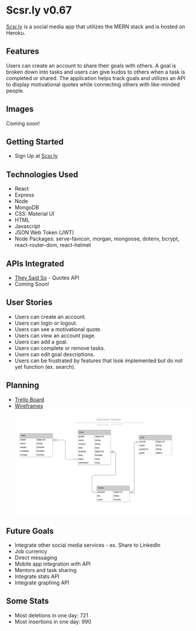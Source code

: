 # Scsr.ly v0.67
[Scsr.ly](https://scsrly.herokuapp.com/) is a social media app that utilizes the MERN stack and is hosted on Heroku.
## Features
Users can create an account to share their goals with others. A goal is broken down into tasks and users can give kudos to others when a task is completed or shared. The application helps track goals and utilizes an API to display motivational quotes while connecting others with like-minded people.
## Images
Coming soon!
## Getting Started
* Sign Up at [Scsr.ly](https://scsrly.herokuapp.com/)
## Technologies Used
* React
* Express
* Node
* MongoDB
* CSS: Material UI
* HTML
* Javascript
* JSON Web Token (JWT)
* Node Packages: serve-favicon, morgan, mongoose, dotenv, bcrypt, react-router-dom, react-helmet
## APIs Integrated
* [They Said So](https://quotes.rest) - Quotes API
* Coming Soon!
## User Stories
* Users can create an account.
* Users can login or logout.
* Users can see a motivational quote.
* Users can view an account page.
* Users can add a goal.
* Users can complete or remove tasks.
* Users can edit goal descriptions.
* Users can be frustrated by features that look implemented but do not yet function (ex. search).
## Planning
* [Trello Board](https://trello.com/b/3Zyw3cIf/success-platform)
* [Wireframes](https://balsamiq.cloud/sah357c/pmggzzy)
![Entity Relationship Diagram](./public/img/SuccessTracker.svg)
## Future Goals
* Integrate other social media services - ex. Share to LinkedIn
* Job currency
* Direct messaging
* Mobile app integration with API
* Mentors and task sharing
* Integrate stats API
* Integrate graphing API
## Some Stats
* Most deletions in one day: 721
* Most insertions in one day: 990